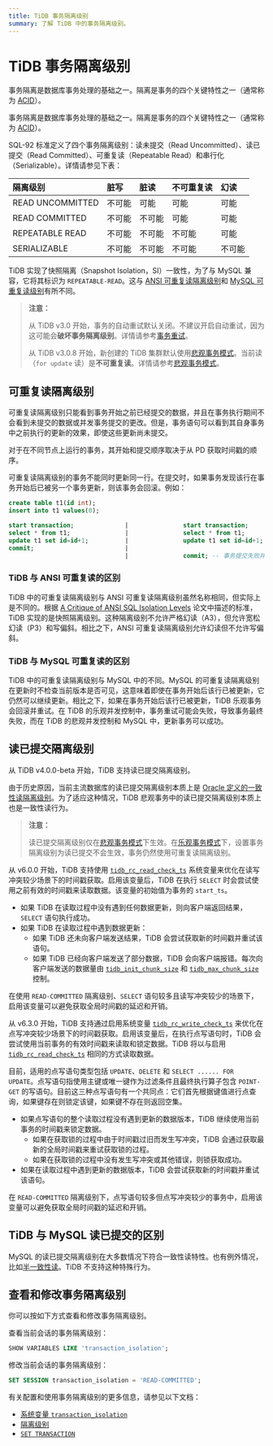 ```yaml
---
title: TiDB 事务隔离级别
summary: 了解 TiDB 中的事务隔离级别。
---
```


# TiDB 事务隔离级别

<CustomContent platform="tidb">

事务隔离是数据库事务处理的基础之一。隔离是事务的四个关键特性之一（通常称为 [ACID](/glossary.md#acid)）。

</CustomContent>

<CustomContent platform="tidb-cloud">

事务隔离是数据库事务处理的基础之一。隔离是事务的四个关键特性之一（通常称为 [ACID](/tidb-cloud/tidb-cloud-glossary.md#acid)）。

</CustomContent>

SQL-92 标准定义了四个事务隔离级别：读未提交（Read Uncommitted）、读已提交（Read Committed）、可重复读（Repeatable Read）和串行化（Serializable）。详情请参见下表：

| 隔离级别  | 脏写   | 脏读 | 不可重复读     | 幻读 |
| :----------- | :------------ | :------------- | :----------| :-------- |
| READ UNCOMMITTED | 不可能 | 可能     | 可能     | 可能     |
| READ COMMITTED   | 不可能 | 不可能 | 可能     | 可能     |
| REPEATABLE READ  | 不可能 | 不可能 | 不可能 | 可能     |
| SERIALIZABLE     | 不可能 | 不可能 | 不可能 | 不可能 |

TiDB 实现了快照隔离（Snapshot Isolation，SI）一致性，为了与 MySQL 兼容，它将其标识为 `REPEATABLE-READ`。这与 [ANSI 可重复读隔离级别](#tidb-与-ansi-可重复读的区别)和 [MySQL 可重复读级别](#tidb-与-mysql-可重复读的区别)有所不同。

> **注意：**
>
> 从 TiDB v3.0 开始，事务的自动重试默认关闭。不建议开启自动重试，因为这可能会**破坏事务隔离级别**。详情请参考[事务重试](/optimistic-transaction.md#自动重试)。
>
> 从 TiDB v3.0.8 开始，新创建的 TiDB 集群默认使用[悲观事务模式](/pessimistic-transaction.md)。当前读（`for update` 读）是**不可重复读**。详情请参考[悲观事务模式](/pessimistic-transaction.md)。

## 可重复读隔离级别

可重复读隔离级别只能看到事务开始之前已经提交的数据，并且在事务执行期间不会看到未提交的数据或并发事务提交的更改。但是，事务语句可以看到其自身事务中之前执行的更新的效果，即使这些更新尚未提交。

对于在不同节点上运行的事务，其开始和提交顺序取决于从 PD 获取时间戳的顺序。

可重复读隔离级别的事务不能同时更新同一行。在提交时，如果事务发现该行在事务开始后已被另一个事务更新，则该事务会回滚。例如：

```sql
create table t1(id int);
insert into t1 values(0);

start transaction;              |               start transaction;
select * from t1;               |               select * from t1;
update t1 set id=id+1;          |               update t1 set id=id+1; -- 在悲观事务中，后执行的 `update` 语句会等待锁，直到持有锁的事务提交或回滚并释放行锁。
commit;                         |
                                |               commit; -- 事务提交失败并回滚。悲观事务可以成功提交。
```

### TiDB 与 ANSI 可重复读的区别

TiDB 中的可重复读隔离级别与 ANSI 可重复读隔离级别虽然名称相同，但实际上是不同的。根据 [A Critique of ANSI SQL Isolation Levels](https://www.microsoft.com/en-us/research/wp-content/uploads/2016/02/tr-95-51.pdf) 论文中描述的标准，TiDB 实现的是快照隔离级别。这种隔离级别不允许严格幻读（A3），但允许宽松幻读（P3）和写偏斜。相比之下，ANSI 可重复读隔离级别允许幻读但不允许写偏斜。

### TiDB 与 MySQL 可重复读的区别

TiDB 中的可重复读隔离级别与 MySQL 中的不同。MySQL 的可重复读隔离级别在更新时不检查当前版本是否可见，这意味着即使在事务开始后该行已被更新，它仍然可以继续更新。相比之下，如果在事务开始后该行已被更新，TiDB 乐观事务会回滚并重试。在 TiDB 的乐观并发控制中，事务重试可能会失败，导致事务最终失败，而在 TiDB 的悲观并发控制和 MySQL 中，更新事务可以成功。

## 读已提交隔离级别

从 TiDB v4.0.0-beta 开始，TiDB 支持读已提交隔离级别。

由于历史原因，当前主流数据库的读已提交隔离级别本质上是 [Oracle 定义的一致性读隔离级别](https://docs.oracle.com/cd/B19306_01/server.102/b14220/consist.htm)。为了适应这种情况，TiDB 悲观事务中的读已提交隔离级别本质上也是一致性读行为。

> **注意：**
>
> 读已提交隔离级别仅在[悲观事务模式](/pessimistic-transaction.md)下生效。在[乐观事务模式](/optimistic-transaction.md)下，设置事务隔离级别为读已提交不会生效，事务仍然使用可重复读隔离级别。

从 v6.0.0 开始，TiDB 支持使用 [`tidb_rc_read_check_ts`](/system-variables.md#tidb_rc_read_check_ts-new-in-v600) 系统变量来优化在读写冲突较少场景下的时间戳获取。启用该变量后，TiDB 在执行 `SELECT` 时会尝试使用之前有效的时间戳来读取数据。该变量的初始值为事务的 `start_ts`。

- 如果 TiDB 在读取过程中没有遇到任何数据更新，则向客户端返回结果，`SELECT` 语句执行成功。
- 如果 TiDB 在读取过程中遇到数据更新：
    - 如果 TiDB 还未向客户端发送结果，TiDB 会尝试获取新的时间戳并重试该语句。
    - 如果 TiDB 已经向客户端发送了部分数据，TiDB 会向客户端报错。每次向客户端发送的数据量由 [`tidb_init_chunk_size`](/system-variables.md#tidb_init_chunk_size) 和 [`tidb_max_chunk_size`](/system-variables.md#tidb_max_chunk_size) 控制。

在使用 `READ-COMMITTED` 隔离级别、`SELECT` 语句较多且读写冲突较少的场景下，启用该变量可以避免获取全局时间戳的延迟和开销。

从 v6.3.0 开始，TiDB 支持通过启用系统变量 [`tidb_rc_write_check_ts`](/system-variables.md#tidb_rc_write_check_ts-new-in-v630) 来优化在点写冲突较少场景下的时间戳获取。启用该变量后，在执行点写语句时，TiDB 会尝试使用当前事务的有效时间戳来读取和锁定数据。TiDB 将以与启用 [`tidb_rc_read_check_ts`](/system-variables.md#tidb_rc_read_check_ts-new-in-v600) 相同的方式读取数据。

目前，适用的点写语句类型包括 `UPDATE`、`DELETE` 和 `SELECT ...... FOR UPDATE`。点写语句指使用主键或唯一键作为过滤条件且最终执行算子包含 `POINT-GET` 的写语句。目前这三种点写语句有一个共同点：它们首先根据键值进行点查询，如果键存在则锁定该键，如果键不存在则返回空集。

- 如果点写语句的整个读取过程没有遇到更新的数据版本，TiDB 继续使用当前事务的时间戳来锁定数据。
    - 如果在获取锁的过程中由于时间戳过旧而发生写冲突，TiDB 会通过获取最新的全局时间戳来重试获取锁的过程。
    - 如果在获取锁的过程中没有发生写冲突或其他错误，则锁获取成功。
- 如果在读取过程中遇到更新的数据版本，TiDB 会尝试获取新的时间戳并重试该语句。

在 `READ-COMMITTED` 隔离级别下，点写语句较多但点写冲突较少的事务中，启用该变量可以避免获取全局时间戳的延迟和开销。

## TiDB 与 MySQL 读已提交的区别

MySQL 的读已提交隔离级别在大多数情况下符合一致性读特性。也有例外情况，比如[半一致性读](https://dev.mysql.com/doc/refman/8.0/en/innodb-transaction-isolation-levels.html)。TiDB 不支持这种特殊行为。

## 查看和修改事务隔离级别

你可以按如下方式查看和修改事务隔离级别。

查看当前会话的事务隔离级别：

```sql
SHOW VARIABLES LIKE 'transaction_isolation';
```

修改当前会话的事务隔离级别：

```sql
SET SESSION transaction_isolation = 'READ-COMMITTED';
```

有关配置和使用事务隔离级别的更多信息，请参见以下文档：

- [系统变量 `transaction_isolation`](/system-variables.md#transaction_isolation)
- [隔离级别](/pessimistic-transaction.md#隔离级别)
- [`SET TRANSACTION`](/sql-statements/sql-statement-set-transaction.md)
